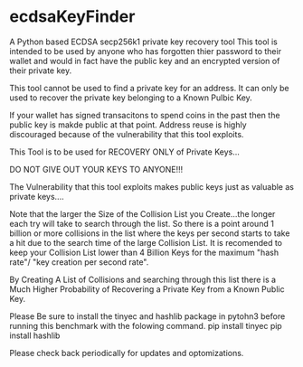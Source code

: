 # ecdsaKeyFinder
A Python based ECDSA secp256k1 private key recovery tool
This tool is intended to be used by anyone who has forgotten thier password to their wallet and would in fact have the public key and an encrypted version of their private key.

This tool cannot be used to find a private key for an address.
It can only be used to recover the private key belonging to a Known Pulbic Key.

If your wallet has signed transacitons to spend coins in the past then the public key is makde public at that point. Address reuse is highly discouraged because of the vulnerability that this tool exploits.

This Tool is to be used for RECOVERY ONLY of Private Keys...

DO NOT GIVE OUT YOUR KEYS TO ANYONE!!!

The Vulnerability that this tool exploits makes public keys just as valuable as private keys....

Note that the larger the Size of the Collision List you Create...the longer each try will take to search through the list. So there is a point around 1 billion or more collisions in the list where the keys per second starts to take a hit due to the search time of the large Collision List. It is recomended to keep your Collision List lower than 4 Billion Keys for the maximum "hash rate"/ "key creation per second rate".

By Creating A List of Collisions and searching through this list there is a Much Higher Probability of Recovering a Private Key from a Known Public Key.

Please Be sure to install the tinyec and hashlib package in pytohn3 before running this benchmark with the folowing command.
pip install tinyec
pip install hashlib


Please check back periodically for updates and optomizations.
